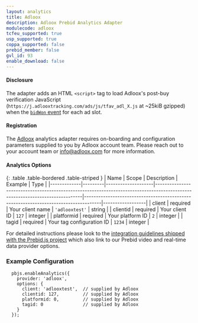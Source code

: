 ```yaml
---
layout: analytics
title: Adloox
description: Adloox Prebid Analytics Adapter
modulecode: adloox
tcfeu_supported: true
usp_supported: true
coppa_supported: false
prebid_member: false
gvl_id: 93
enable_download: false
---
```


#### Disclosure

The adapter adds an HTML `<script>` tag to load Adloox's post-buy verification JavaScript (`https://j.adlooxtracking.com/ads/js/tfav_adl_X.js` at ~25kiB gzipped) when the [`bidWon` event](https://docs.prebid.org/dev-docs/publisher-api-reference.html#module_pbjs.onEvent) for each ad slot.

#### Registration

The [Adloox](https://adloox.com/) analytics adapter requires on-boarding and configuration
parameters supplied to you by Adloox account team. Please reach out to your account team or
<info@adloox.com> for more information.

#### Analytics Options

{: .table .table-bordered .table-striped }
| Name         | Scope              | Description                                                                                                                 | Example                                                                             | Type             |
|-------------|---------|--------------------|-----------------------------------------------------------------------------------------------------------------------------|-------------------------------------------------------------------------------------|------------------|
| client | required  | Your client name | `'adlooxtest'`  | string |
| clientid | required  | Your client ID | `127`  | integer |
| platformid | required  | Your platform ID | `2`  | integer |
| tagid | required  | Your tag configuration ID | `1234`  | integer |

For detailed instructions please look to the [integration guidelines shipped with the Prebid.js project](https://github.com/prebid/Prebid.js/blob/master/modules/adlooxAnalyticsAdapter.md) which also link to our Prebid video and real-time data provider options.

### Example Configuration

```
  pbjs.enableAnalytics({
    provider: 'adloox',
    options: {
      client: 'adlooxtest',  // supplied by Adloox
      clientid: 127,         // supplied by Adloox
      platformid: 0,         // supplied by Adloox
      tagid: 0               // supplied by Adloox
    }
  });
```
